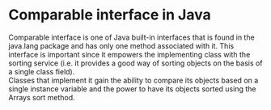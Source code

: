 # Comparable interface in Java

Comparable interface is one of Java built-in interfaces that is found in the java.lang package and has only one method associated with it. 
This interface is important since it empowers the implementing class with the sorting service (i.e. it provides a good way of sorting objects on the basis of a single class field).<br>
Classes that implement it gain the ability to compare its objects based on a single instance variable and the power to have its objects sorted using the Arrays sort method.
